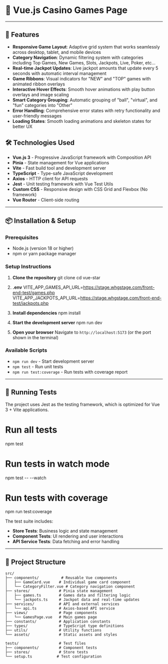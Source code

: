 # 🎰 Vue.js Casino Games Page
_____________________________


## 🚀 Features

- **Responsive Game Layout**: Adaptive grid system that works seamlessly across desktop, tablet, and mobile devices
- **Category Navigation**: Dynamic filtering system with categories including Top Games, New Games, Slots, Jackpots, Live, Poker, etc...
- **Real-time Jackpot Updates**: Live jackpot amounts that update every 5 seconds with automatic interval management
- **Game Ribbons**: Visual indicators for "NEW" and "TOP" games with animated ribbon overlays
- **Interactive Hover Effects**: Smooth hover animations with play button overlays and image scaling
- **Smart Category Grouping**: Automatic grouping of "ball", "virtual", and "fun" categories into "Other"
- **Error Handling**: Comprehensive error states with retry functionality and user-friendly messages
- **Loading States**: Smooth loading animations and skeleton states for better UX

## 🛠️ Technologies Used

- **Vue.js 3** - Progressive JavaScript framework with Composition API
- **Pinia** - State management for Vue applications
- **Vite** - Fast build tool and development server
- **TypeScript** - Type-safe JavaScript development
- **Axios** - HTTP client for API requests
- **Jest** - Unit testing framework with Vue Test Utils
- **Custom CSS** - Responsive design with CSS Grid and Flexbox (No framework)
- **Vue Router** - Client-side routing

________________________________________________________________________________________________

## 📦 Installation & Setup

### Prerequisites
- Node.js (version 18 or higher)
- npm or yarn package manager

### Setup Instructions

1. **Clone the repository**
   git clone <repository-url>
   cd vue-star

2. **.env**
   VITE_APP_GAMES_API_URL=https://stage.whgstage.com/front-end-test/games.php
   VITE_APP_JACKPOTS_API_URL=https://stage.whgstage.com/front-end-test/jackpots.php

3. **Install dependencies**
   npm install

4. **Start the development server**
   npm run dev

5. **Open your browser**
   Navigate to `http://localhost:5173` (or the port shown in the terminal)

### Available Scripts

- `npm run dev` - Start development server
- `npm test` - Run unit tests
- `npm run test:coverage` - Run tests with coverage report

____________________________________________________________________________________________________
## 🧪 Running Tests

The project uses Jest as the testing framework, which is optimized for Vue 3 + Vite applications.

# Run all tests
npm test

# Run tests in watch mode
npm test -- --watch

# Run tests with coverage
npm run test:coverage

The test suite includes:
- **Store Tests**: Business logic and state management
- **Component Tests**: UI rendering and user interactions
- **API Service Tests**: Data fetching and error handling

___________________________________________________________________________________________________


## 📁 Project Structure

```
src/
├── components/          # Reusable Vue components
│   ├── GameCard.vue    # Individual game card component
│   └── CategoryFilter.vue # Category navigation component
├── stores/             # Pinia state management
│   ├── games.ts        # Games data and filtering logic
│   └── jackpots.ts     # Jackpot data and real-time updates
├── services/           # API and external services
│   └── api.ts          # Axios-based API service
├── views/              # Page components
│   └── GamesPage.vue   # Main games page
├── constants/          # Application constants
├── types/              # TypeScript type definitions
├── utils/              # Utility functions
└── assets/             # Static assets and styles

tests/                  # Test files
├── components/         # Component tests
├── stores/             # Store tests
└── setup.ts           # Test configuration
```

